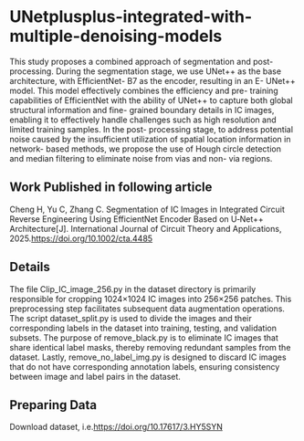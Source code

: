 # UNetplusplus-integrated-with-multiple-denoising-models
This study proposes a combined approach of segmentation
 and post- processing. During the segmentation stage, we use UNet++ as the base architecture, with EfficientNet- B7 
as the encoder, resulting in an E- UNet++ model. This model effectively combines the efficiency and pre- training capabilities of 
EfficientNet with the ability of UNet++ to capture both global structural information and fine- grained boundary details in IC 
images, enabling it to effectively handle challenges such as high resolution and limited training samples. In the post- processing 
stage, to address potential noise caused by the insufficient utilization of spatial location information in network- based methods, 
we propose the use of Hough circle detection and median filtering to eliminate noise from vias and non- via regions.
## Work Published in following article
Cheng H, Yu C, Zhang C. Segmentation of IC Images in Integrated Circuit Reverse Engineering Using EfficientNet Encoder Based on U‐Net++ Architecture[J]. International Journal of Circuit Theory and Applications, 2025.https://doi.org/10.1002/cta.4485
## Details   
The file Clip_IC_image_256.py in the dataset directory is primarily responsible for cropping 1024×1024 IC images into 256×256 patches. This preprocessing step facilitates subsequent data augmentation operations. The script dataset_split.py is used to divide the images and their corresponding labels in the dataset into training, testing, and validation subsets. The purpose of remove_black.py is to eliminate IC images that share identical label masks, thereby removing redundant samples from the dataset. Lastly, remove_no_label_img.py is designed to discard IC images that do not have corresponding annotation labels, ensuring consistency between image and label pairs in the dataset.
## Preparing Data  
Download dataset, i.e.https://doi.org/10.17617/3.HY5SYN
